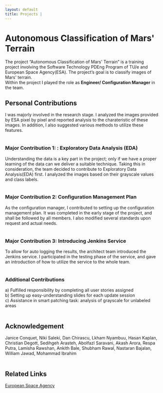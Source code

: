 ```yaml
---
layout: default
title: Projects | 
---
```


# Autonomous Classification of Mars' Terrain

The project “Autonomous Classification of Mars' Terrain” is a training project involving the Software Technology PDEng Program of TU/e and European Space Agency(ESA). The project’s goal is to classify images of Mars' terrain.
&nbsp;  
Within the project I played the role as **Engineer/ Configuration Manager** in the team.
&nbsp;  

## Personal Contributions

I was majorly involved in the research stage. I analyzed the images provided by ESA pixel by pixel and reported analysis to the charateristic of these images. In addition, I also suggested various methods to utilize these features.  
&nbsp;  

### Major Contribution 1: : Exploratory Data Analysis (EDA)

Understanding the data is a key part in the project; only if we have a proper learning of the data can we deliver a suitable technique. Taking this in consideration, the team decided to contribute to Exploratory Data Analysis(EDA) first. I analyzed the images based on their grayscale values and class labels.  
&nbsp;  

### Major Contribution 2: Configuration Management Plan

As the configuration manager, I contributed to setting up the configuration management plan. It was completed in the early stage of the project, and shall be followed by all members. I also modified several standards upon request and actual needs.  
&nbsp;  

### Major Contribution 3: Introducing Jenkins Service

To allow for auto logging the results, the architect team introduced the Jenkins service. I participated in the testing phase of the service, and gave an introduction of how to utilize the service to the whole team.  
&nbsp;  

### Additional Contributions

a) Fulfilled responsibility by completing all user stories assigned  
b) Setting up easy-understanding slides for each update session  
c) Assistance in smart patching task: analysis of grayscale for unlabeled areas  
&nbsp;  

## Acknowledgement  

Janice Conquet, Niki Saleki, Dan Chirascu, Lkham Nyambuu, Hasan Kaplan, Christian Degott, Sedihgeh Arasteh, Abolfazl Saravani, Akash Arora, Respa Putra, Lamisha Rawshan, Ankith Bale, Shubham Rawal, Nastaran Bajalan, William Jawad, Mohammad Ibrahim  
&nbsp;  

## Related Links  

[European Space Agency](https://www.esa.int)  
